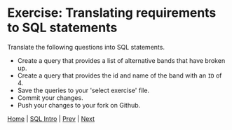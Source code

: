 # Exercise: Translating requirements to SQL statements

Translate the following questions into SQL statements.

- Create a query that provides a list of alternative bands that have broken up.
- Create a query that provides the id and name of the band with an `ID` of 4.
- Save the queries to  your 'select exercise' file.  
- Commit your changes.
- Push your changes to your fork on Github.  

[Home](/)  |  [SQL Intro](/9-sql-intro/)  |  [Prev](/9-sql-intro/3)   |  [Next](/9-sql-intro/5)
